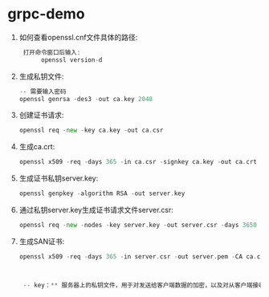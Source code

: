 # grpc-demo


1. 如何查看openssl.cnf文件具体的路径:

     ```go
      打开命令窗口后输入:
           openssl version-d
     ```

2. 生成私钥文件:

     ```go
     -- 需要输入密码
     openssl genrsa -des3 -out ca.key 2048
     ```

3. 创建证书请求:

   ```go
   openssl req -new -key ca.key -out ca.csr
   ```

4. 生成ca.crt:

   ```go
   openssl x509 -req -days 365 -in ca.csr -signkey ca.key -out ca.crt
   ```

5. 生成证书私钥server.key:

   ```go
   openssl genpkey -algorithm RSA -out server.key
   ```

6. 通过私钥server.key生成证书请求文件server.csr:

     ```go
     openssl req -new -nodes -key server.key -out server.csr -days 3650 -config ./openssl.cnf -extensions v3_req
     ```

7. 生成SAN证书:

   ```go
   openssl x509 -req -days 365 -in server.csr -out server.pem -CA ca.crt -CAkey ca.key -CAcreateserial -extfile ./openssl.cnf -extensions v3_req
   
   
   
    -- key：** 服务器上的私钥文件，用于对发送给客户端数据的加密，以及对从客户端接收到数据的解密。
   ```



